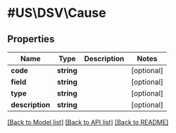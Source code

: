 # #US\DSV\Cause

## Properties

Name | Type | Description | Notes
------------ | ------------- | ------------- | -------------
**code** | **string** |  | [optional]
**field** | **string** |  | [optional]
**type** | **string** |  | [optional]
**description** | **string** |  | [optional]


[[Back to Model list]](../) [[Back to API list]](../../Api/US/DSV) [[Back to README]](../../README.md)
